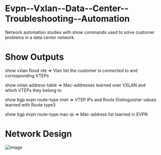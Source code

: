 # Evpn--Vxlan--Data--Center--Troubleshooting--Automation
Network automation studies with show commands used to solve customer problems in a data center network.

# Show Outputs
show vxlan flood vte => Vlan list the customer is connected to and corresponding VTEPs

show vxlan address-table => Mac-addresses learned over VXLAN and which VTEPs they belong to

show bgp evpn route-type imet => VTEP IPs and Route Distinguisher values learned with Route type3

show bgp evpn route-type mac-ip => Mac-address list learned in EVPN
 
# Network Design
![image](https://user-images.githubusercontent.com/96883175/167458552-da8cbeae-f4e3-433a-a416-6419ff3e8deb.png)
